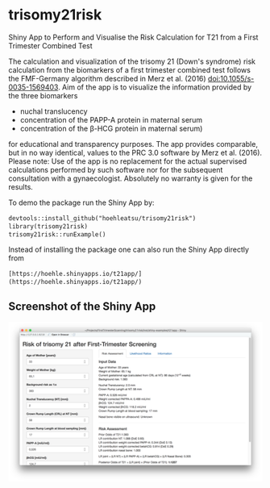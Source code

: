 # trisomy21risk

Shiny App to Perform and Visualise the Risk Calculation for T21 from a
First Trimester Combined Test

The calculation and visualization of the trisomy 21 (Down's syndrome)
risk calculation from the biomarkers of a first trimester combined
test follows the FMF-Germany algorithm described in Merz et al. (2016)
<doi:10.1055/s-0035-1569403>. Aim of the app is to visualize the
information provided by the three biomarkers

* nuchal translucency
* concentration of the PAPP-A protein in maternal serum
* concentration of the β-HCG protein in maternal serum)

for educational and transparency purposes. The app provides
comparable, but in no way identical, values to the PRC 3.0 software by
Merz et al. (2016). Please note: Use of the app is no replacement for
the actual supervised calculations performed by such software nor for
the subsequent consultation with a gynaecologist. Absolutely no
warranty is given for the results.

To demo the package run the Shiny App by:

    devtools::install_github("hoehleatsu/trisomy21risk")
    library(trisomy21risk)
    trisomy21risk::runExample()

Instead of installing the package one can also run the Shiny App directly from


    [https://hoehle.shinyapps.io/t21app/](https://hoehle.shinyapps.io/t21app/)
   


## Screenshot of the Shiny App

![Screenshot of the Shiny App](shinyapp.png)

